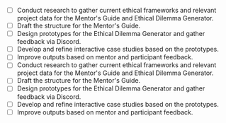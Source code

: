 - [ ] Conduct research to gather current ethical frameworks and relevant project data for the Mentor's Guide and Ethical Dilemma Generator.
- [ ] Draft the structure for the Mentor's Guide.
- [ ] Design prototypes for the Ethical Dilemma Generator and gather feedback via Discord.
- [ ] Develop and refine interactive case studies based on the prototypes.
- [ ] Improve outputs based on mentor and participant feedback.
- [ ] Conduct research to gather current ethical frameworks and relevant project data for the Mentor's Guide and Ethical Dilemma Generator.
- [ ] Draft the structure for the Mentor's Guide.
- [ ] Design prototypes for the Ethical Dilemma Generator and gather feedback via Discord.
- [ ] Develop and refine interactive case studies based on the prototypes.
- [ ] Improve outputs based on mentor and participant feedback.
